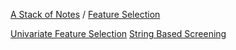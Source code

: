 [A Stack of Notes](a-stack-of-notes) / [Feature Selection](feature-selection)

[Univariate Feature Selection](feature-selection/univariate-feature-selection)
[String Based Screening](string-based-screening)
